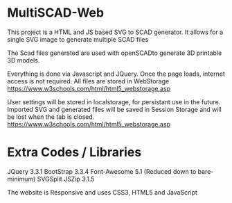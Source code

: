 # MultiSCAD-Web

This project is a HTML and JS based SVG to SCAD generator.
It allows for a single SVG image to generate multiple SCAD files

The Scad files generated are used with openSCADto generate 3D printable 3D models.

Everything is done via Javascript and JQuery.
Once the page loads, internet access is not required.
All files are stored in WebStorage
	https://www.w3schools.com/html/html5_webstorage.asp

User settings will be stored in localstorage, for persistant use in the future.
Imported SVG and generated files will be saved in Session Storage and will be lost when the tab is closed.
	https://www.w3schools.com/html/html5_webstorage.asp


# Extra Codes / Libraries
JQuery 3.3.1
BootStrap 3.3.4
Font-Awesome 5.1 (Reduced down to bare-minimum)
SVGSplit
JSZip 3.1.5

The website is Responsive and uses CSS3, HTML5 and JavaScript